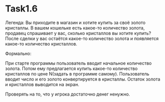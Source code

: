 # Task1.6
Легенда:
Вы приходите в магазин и хотите купить за своё золото кристаллы. В вашем кошельке есть какое-то количество золота, продавец спрашивает у вас, сколько кристаллов вы хотите купить? После сделки у вас остаётся какое-то количество золота и появляется какое-то количество кристаллов.

Формально:

При старте программы пользователь вводит начальное количество золота. Потом ему предлагается купить какое-то количество кристаллов по цене N(задать в программе самому). Пользователь вводит число и его золото конвертируется в кристаллы. Остаток золота и кристаллов выводится на экран.

Проверять на то, что у игрока достаточно денег ненужно.
